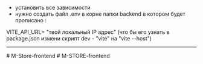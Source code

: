  - установить все зависимости
 - нужно создать файл .env в корне папки backend в котором будет прописано :

VITE_API_URL= "твой локальный IP адрес" (что бы его узнать в package.json измени скрипт dev - "vite" на "vite --host")

-----------------------------------------------------------------------------------------------------

#   M - S t o r e - f r o n t e n d  
 # M-STORE-frontend
